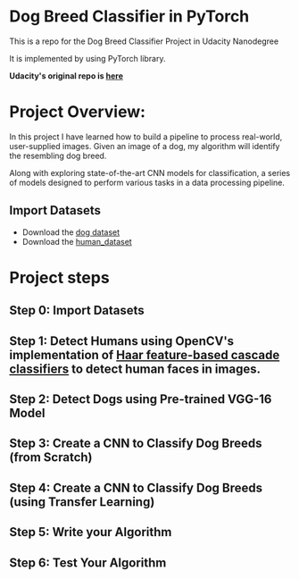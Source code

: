 # Dog Breed Classifier in PyTorch
This is a repo for the Dog Breed Classifier Project  in Udacity Nanodegree

It is implemented by using PyTorch library.

**Udacity's original repo is [here](https://github.com/udacity/deep-learning-v2-pytorch/tree/master/project-dog-classification)**



# Project Overview:


In this project I have learned how to build a pipeline to process real-world, user-supplied images. Given an image of a dog, my algorithm will identify the resembling dog breed.

Along with exploring state-of-the-art CNN models for classification, a series of models designed to perform various tasks in a data processing pipeline.


## Import Datasets

* Download the [dog dataset](https://s3-us-west-1.amazonaws.com/udacity-aind/dog-project/dogImages.zip)
* Download the [human_dataset](https://s3-us-west-1.amazonaws.com/udacity-aind/dog-project/lfw.zip)

# Project steps

## Step 0: Import Datasets

## Step 1: Detect Humans using OpenCV's implementation of [Haar feature-based cascade classifiers](http://docs.opencv.org/trunk/d7/d8b/tutorial_py_face_detection.html) to detect human faces in images.

## Step 2: Detect Dogs using Pre-trained VGG-16 Model

## Step 3: Create a CNN to Classify Dog Breeds (from Scratch)

## Step 4: Create a CNN to Classify Dog Breeds (using Transfer Learning)

## Step 5: Write your Algorithm

## Step 6: Test Your Algorithm
